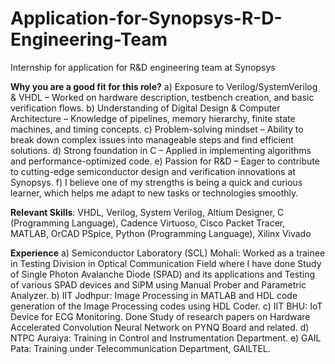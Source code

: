 # Application-for-Synopsys-R-D-Engineering-Team
Internship for application for R&amp;D engineering team at Synopsys

**Why you are a good fit for this role?**
a) Exposure to Verilog/SystemVerilog & VHDL – Worked on hardware description, testbench creation, and basic verification flows.
b) Understanding of Digital Design & Computer Architecture – Knowledge of pipelines, memory hierarchy, finite state machines, and timing concepts.
c) Problem-solving mindset – Ability to break down complex issues into manageable steps and find efficient solutions.
d) Strong foundation in C – Applied in implementing algorithms and performance-optimized code.
e) Passion for R&D – Eager to contribute to cutting-edge semiconductor design and verification innovations at Synopsys.
f) I believe one of my strengths is being a quick and curious learner, which helps me adapt to new tasks or technologies smoothly.

**Relevant Skills**: VHDL, Verilog, System Verilog, Altium Designer, C (Programming Language), Cadence Virtuoso, Cisco Packet Tracer, MATLAB, OrCAD PSpice, Python (Programming Language), Xilinx Vivado

**Experience**
a) Semiconductor Laboratory (SCL) Mohali: Worked as a trainee in Testing Division in Optical Communication Field where I have done Study of Single Photon Avalanche Diode (SPAD) and its applications and Testing of various SPAD devices and SiPM using Manual Prober and Parametric Analyzer.
b) IIT Jodhpur: Image Processing in MATLAB and HDL code generation of the Image Processing codes using HDL Coder.
c) IIT BHU: IoT Device for ECG Monitoring. Done Study of research papers on Hardware Accelerated Convolution Neural Network on PYNQ Board and related.
d) NTPC Auraiya: Training in Control and Instrumentation Department.
e) GAIL Pata: Training under Telecommunication Department, GAILTEL.
